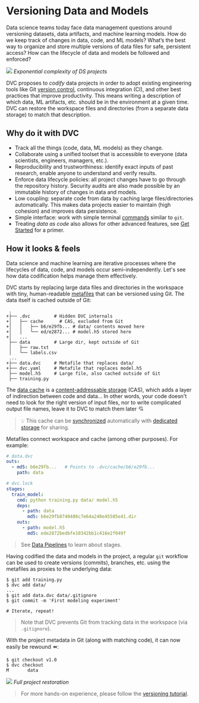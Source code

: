# Versioning Data and Models

Data science teams today face data management questions around versioning
datasets, data artifacts, and machine learning models. How do we keep track of
changes in data, code, and ML models? What’s the best way to organize and store
multiple versions of data files for safe, persistent access? How can the
lifecycle of data and models be followed and enforced?

![](/img/data_ver_complex.png) _Exponential complexity of DS projects_

DVC proposes to _codify_ data projects in order to adopt existing engineering
tools like Git
[version control](https://git-scm.com/book/en/v2/Getting-Started-About-Version-Control),
continuous integration (CI), and other best practices that improve productivity.
This means writing a description of which data, ML artifacts, etc. should be in
the environment at a given time. DVC can restore the <abbr>workspace</abbr>
files and directories (from a separate data storage) to match that description.

## Why do it with DVC

- Track all the things (code, data, ML models) as they change.
- Collaborate using a unified toolset that is accessible to everyone (data
  scientists, engineers, managers, etc.).
- Reproducibility and trustworthiness: identify exact inputs of past research,
  enable anyone to understand and verify results.
- Enforce data lifecycle policies: all project changes have to go through the
  repository history. Security audits are also made possible by an immutable
  history of changes in data and models.
- Low coupling: separate code from data by caching large files/directories
  automatically. This makes data projects easier to maintain (high cohesion) and
  improves data persistence.
- Simple interface: work with simple terminal [commands](/doc/command-reference)
  similar to `git`.
- Treating _data as code_ also allows for other advanced features, see
  [Get Started](/doc/start) for a primer.

## How it looks & feels

Data science and machine learning are iterative processes where the lifecycles
of data, code, and models occur semi-independently. Let's see how data
codification helps manage them effectively.

DVC starts by replacing large data files and directories in the
<abbr>workspace</abbr> with tiny, human-readable
[metafiles](/doc/user-guide/dvc-files-and-directories) that can be versioned
using Git. The data itself is cached outside of Git:

```git
 .
+├── .dvc         # Hidden DVC internals
+│   ├── cache      # CAS, excluded from Git
+│   │   ├── b6/e29fb... # data/ contents moved here
+│   │   └── ed/e2872... # model.h5 stored here
+│   ...
 ├── data         # Large dir, kept outside of Git
 │   ├── raw.txt
 │   └── labels.csv
 ...
+├── data.dvc     # Metafile that replaces data/
+├── dvc.yaml     # Metafile that replaces model.h5
 ├── model.h5     # Large file, also cached outside of Git
 ├── training.py
```

The [data cache](/doc/command-reference/config#cache) is a
[content-addressable storage](https://www.google.com/url?q=https://en.wikipedia.org/wiki/Content-addressable_storage&sa=D&ust=1603526252385000&usg=AOvVaw3Y4fV6jAM2grfE4k9AP3HX)
(CAS), which adds a layer of indirection between code and data... In other
words, your code doesn't need to look for the right version of input files, nor
to write complicated output file names, leave it to DVC to match them later 💘

> 💡 This cache can be
> [synchronized](/doc/start/data-versioning#storing-and-sharing) automatically
> with [dedicated storage](/doc/use-cases/versioned-storage) for sharing.

Metafiles connect workspace and cache (among other purposes). For example:

```yaml
# data.dvc
outs:
  - md5: b6e29fb...   # Points to .dvc/cache/b6/e29fb...
    path: data
```

```yaml
# dvc.lock
stages:
  train_model:
    cmd: python training.py data/ model.h5
    deps:
      - path: data
        md5: b6e29fb8740486c7e64a240e45505e41.dir
    outs:
      - path: model.h5
        md5: ede2872bedbfe10342bb1c416e2f049f
```

> See [Data Pipelines](/doc/start/data-pipelines) to learn about stages.

Having codified the data and models in the project, a regular `git` workflow can
be used to create versions (commits), branches, etc. using the metafiles as
proxies to the underlying data:

```dvc
$ git add training.py
$ dvc add data/
...
$ git add data.dvc data/.gitignore
$ git commit -m 'First modeling experiment'

# Iterate, repeat!
```

> Note that DVC prevents Git from tracking data in the workspace (via
> `.gitignore`).

With the project metadata in Git (along with matching code), it can now easily
be rewound ⏪:

```dvc
$ git checkout v1.0
$ dvc checkout
M       data
```

![](/img/versioning.png) _Full project restoration_

> For more hands-on experience, please follow the
> [versioning tutorial](/doc/use-cases/versioning-data-and-model-files/tutorial).
